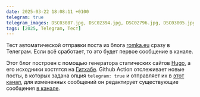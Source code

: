 ```yaml
---
date: 2025-03-22 18:08:11 +0100
telegram: true
telegram_images: DSC03087.jpg, DSC02394.jpg, DSC02796.jpg, DSC03005.jpg
tags: [2025, Telegram, Тест]
---
```

Тест автоматической отправки поста из блога [romka.eu](https://romka.eu) сразу в Телеграм. Если всё сработает, то это будет первое сообщение в канале.

Этот блог построен с помощью генератора статических сайтов [Hugo](https://gohugo.io/), а его исходники хостятся на [Гитхабе](https://github.com/romka/romka). Github Action отслеживает новые посты, в которых задана опция `telegram: true` и отправляет их в [этот канал](https://t.me/romkaeu), для измененных сообщений он редактирует существующие сообщения [в канале](https://t.me/romkaeu).
<!--more-->